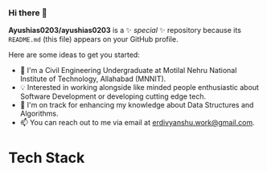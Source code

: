 ### Hi there 👋


**Ayushias0203/ayushias0203** is a ✨ _special_ ✨ repository because its `README.md` (this file) appears on your GitHub profile.

Here are some ideas to get you started:

- 🔭 I'm a Civil Engineering Undergraduate at Motilal Nehru National Institute of Technology, Allahabad (MNNIT).
- 💡 Interested in working alongside like minded people enthusiastic about Software Development or developing cutting edge tech.
- 🌱 I'm on track for enhancing my knowledge about Data Structures and Algorithms.
- 📫 You can reach out to me via email at erdivyanshu.work@gmail.com.

# Tech Stack
